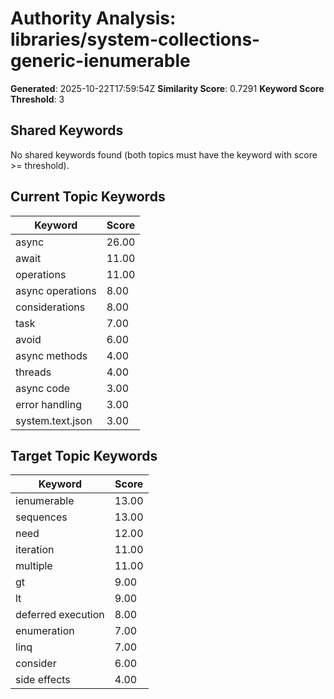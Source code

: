 # Authority Analysis: libraries/system-collections-generic-ienumerable

**Generated**: 2025-10-22T17:59:54Z
**Similarity Score**: 0.7291
**Keyword Score Threshold**: 3

## Shared Keywords

No shared keywords found (both topics must have the keyword with score >= threshold).

## Current Topic Keywords

| Keyword | Score |
|---------|-------|
| async | 26.00 |
| await | 11.00 |
| operations | 11.00 |
| async operations | 8.00 |
| considerations | 8.00 |
| task | 7.00 |
| avoid | 6.00 |
| async methods | 4.00 |
| threads | 4.00 |
| async code | 3.00 |
| error handling | 3.00 |
| system.text.json | 3.00 |

## Target Topic Keywords

| Keyword | Score |
|---------|-------|
| ienumerable | 13.00 |
| sequences | 13.00 |
| need | 12.00 |
| iteration | 11.00 |
| multiple | 11.00 |
| gt | 9.00 |
| lt | 9.00 |
| deferred execution | 8.00 |
| enumeration | 7.00 |
| linq | 7.00 |
| consider | 6.00 |
| side effects | 4.00 |

